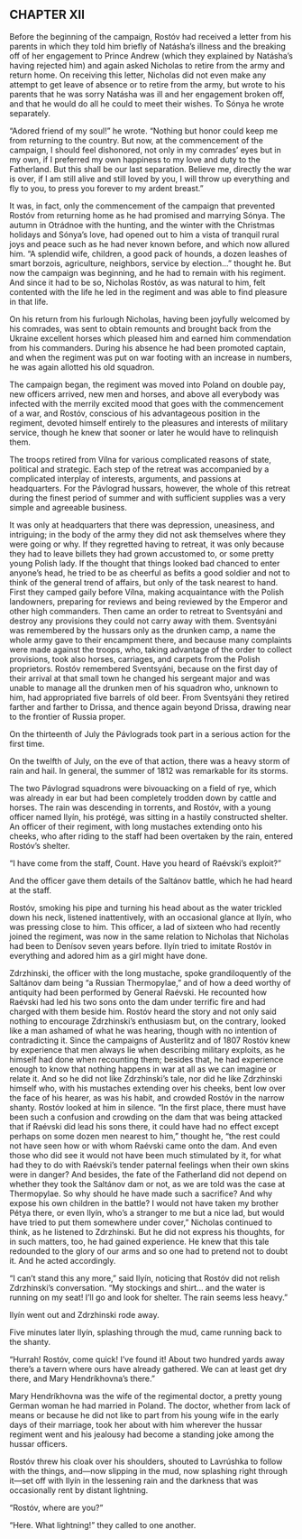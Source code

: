 ## CHAPTER XII

Before the beginning of the campaign, Rostóv had received a letter from
his parents in which they told him briefly of Natásha’s illness and the
breaking off of her engagement to Prince Andrew (which they explained by
Natásha’s having rejected him) and again asked Nicholas to retire from
the army and return home. On receiving this letter, Nicholas did not
even make any attempt to get leave of absence or to retire from the
army, but wrote to his parents that he was sorry Natásha was ill and her
engagement broken off, and that he would do all he could to meet their
wishes. To Sónya he wrote separately.

“Adored friend of my soul!” he wrote. “Nothing but honor could keep
me from returning to the country. But now, at the commencement of the
campaign, I should feel dishonored, not only in my comrades’ eyes but
in my own, if I preferred my own happiness to my love and duty to the
Fatherland. But this shall be our last separation. Believe me, directly
the war is over, if I am still alive and still loved by you, I will
throw up everything and fly to you, to press you forever to my ardent
breast.”

It was, in fact, only the commencement of the campaign that prevented
Rostóv from returning home as he had promised and marrying Sónya. The
autumn in Otrádnoe with the hunting, and the winter with the Christmas
holidays and Sónya’s love, had opened out to him a vista of tranquil
rural joys and peace such as he had never known before, and which now
allured him. “A splendid wife, children, a good pack of hounds, a
dozen leashes of smart borzois, agriculture, neighbors, service by
election...” thought he. But now the campaign was beginning, and he had
to remain with his regiment. And since it had to be so, Nicholas Rostóv,
as was natural to him, felt contented with the life he led in the
regiment and was able to find pleasure in that life.

On his return from his furlough Nicholas, having been joyfully welcomed
by his comrades, was sent to obtain remounts and brought back from the
Ukraine excellent horses which pleased him and earned him commendation
from his commanders. During his absence he had been promoted captain,
and when the regiment was put on war footing with an increase in
numbers, he was again allotted his old squadron.

The campaign began, the regiment was moved into Poland on double pay,
new officers arrived, new men and horses, and above all everybody was
infected with the merrily excited mood that goes with the commencement
of a war, and Rostóv, conscious of his advantageous position in the
regiment, devoted himself entirely to the pleasures and interests of
military service, though he knew that sooner or later he would have to
relinquish them.

The troops retired from Vílna for various complicated reasons of state,
political and strategic. Each step of the retreat was accompanied by
a complicated interplay of interests, arguments, and passions at
headquarters. For the Pávlograd hussars, however, the whole of this
retreat during the finest period of summer and with sufficient supplies
was a very simple and agreeable business.

It was only at headquarters that there was depression, uneasiness, and
intriguing; in the body of the army they did not ask themselves where
they were going or why. If they regretted having to retreat, it was only
because they had to leave billets they had grown accustomed to, or some
pretty young Polish lady. If the thought that things looked bad chanced
to enter anyone’s head, he tried to be as cheerful as befits a good
soldier and not to think of the general trend of affairs, but only of
the task nearest to hand. First they camped gaily before Vílna, making
acquaintance with the Polish landowners, preparing for reviews and being
reviewed by the Emperor and other high commanders. Then came an order
to retreat to Sventsyáni and destroy any provisions they could not carry
away with them. Sventsyáni was remembered by the hussars only as the
drunken camp, a name the whole army gave to their encampment there,
and because many complaints were made against the troops, who, taking
advantage of the order to collect provisions, took also horses,
carriages, and carpets from the Polish proprietors. Rostóv remembered
Sventsyáni, because on the first day of their arrival at that small town
he changed his sergeant major and was unable to manage all the drunken
men of his squadron who, unknown to him, had appropriated five barrels
of old beer. From Sventsyáni they retired farther and farther to Drissa,
and thence again beyond Drissa, drawing near to the frontier of Russia
proper.

On the thirteenth of July the Pávlograds took part in a serious action
for the first time.

On the twelfth of July, on the eve of that action, there was a heavy
storm of rain and hail. In general, the summer of 1812 was remarkable
for its storms.

The two Pávlograd squadrons were bivouacking on a field of rye, which
was already in ear but had been completely trodden down by cattle and
horses. The rain was descending in torrents, and Rostóv, with a young
officer named Ilyín, his protégé, was sitting in a hastily constructed
shelter. An officer of their regiment, with long mustaches extending
onto his cheeks, who after riding to the staff had been overtaken by the
rain, entered Rostóv’s shelter.

“I have come from the staff, Count. Have you heard of Raévski’s
exploit?”

And the officer gave them details of the Saltánov battle, which he had
heard at the staff.

Rostóv, smoking his pipe and turning his head about as the water
trickled down his neck, listened inattentively, with an occasional
glance at Ilyín, who was pressing close to him. This officer, a lad
of sixteen who had recently joined the regiment, was now in the same
relation to Nicholas that Nicholas had been to Denísov seven years
before. Ilyín tried to imitate Rostóv in everything and adored him as a
girl might have done.

Zdrzhinski, the officer with the long mustache, spoke grandiloquently of
the Saltánov dam being “a Russian Thermopylae,” and of how a deed worthy
of antiquity had been performed by General Raévski. He recounted how
Raévski had led his two sons onto the dam under terrific fire and had
charged with them beside him. Rostóv heard the story and not only said
nothing to encourage Zdrzhinski’s enthusiasm but, on the contrary,
looked like a man ashamed of what he was hearing, though with no
intention of contradicting it. Since the campaigns of Austerlitz and
of 1807 Rostóv knew by experience that men always lie when describing
military exploits, as he himself had done when recounting them; besides
that, he had experience enough to know that nothing happens in war at
all as we can imagine or relate it. And so he did not like Zdrzhinski’s
tale, nor did he like Zdrzhinski himself who, with his mustaches
extending over his cheeks, bent low over the face of his hearer, as was
his habit, and crowded Rostóv in the narrow shanty. Rostóv looked at him
in silence. “In the first place, there must have been such a confusion
and crowding on the dam that was being attacked that if Raévski did lead
his sons there, it could have had no effect except perhaps on some dozen
men nearest to him,” thought he, “the rest could not have seen how or
with whom Raévski came onto the dam. And even those who did see it
would not have been much stimulated by it, for what had they to do with
Raévski’s tender paternal feelings when their own skins were in danger?
And besides, the fate of the Fatherland did not depend on whether
they took the Saltánov dam or not, as we are told was the case at
Thermopylae. So why should he have made such a sacrifice? And why expose
his own children in the battle? I would not have taken my brother Pétya
there, or even Ilyín, who’s a stranger to me but a nice lad, but would
have tried to put them somewhere under cover,” Nicholas continued
to think, as he listened to Zdrzhinski. But he did not express his
thoughts, for in such matters, too, he had gained experience. He knew
that this tale redounded to the glory of our arms and so one had to
pretend not to doubt it. And he acted accordingly.

“I can’t stand this any more,” said Ilyín, noticing that Rostóv did not
relish Zdrzhinski’s conversation. “My stockings and shirt... and the
water is running on my seat! I’ll go and look for shelter. The rain
seems less heavy.”

Ilyín went out and Zdrzhinski rode away.

Five minutes later Ilyín, splashing through the mud, came running back
to the shanty.

“Hurrah! Rostóv, come quick! I’ve found it! About two hundred yards away
there’s a tavern where ours have already gathered. We can at least get
dry there, and Mary Hendríkhovna’s there.”

Mary Hendríkhovna was the wife of the regimental doctor, a pretty young
German woman he had married in Poland. The doctor, whether from lack
of means or because he did not like to part from his young wife in
the early days of their marriage, took her about with him wherever the
hussar regiment went and his jealousy had become a standing joke among
the hussar officers.

Rostóv threw his cloak over his shoulders, shouted to Lavrúshka to
follow with the things, and—now slipping in the mud, now splashing right
through it—set off with Ilyín in the lessening rain and the darkness
that was occasionally rent by distant lightning.

“Rostóv, where are you?”

“Here. What lightning!” they called to one another.





